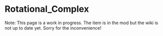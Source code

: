 # Rotational_Complex

Note: This page is a work in progress. The item is in the mod but the wiki is not up to date yet. Sorry for the inconvenience!